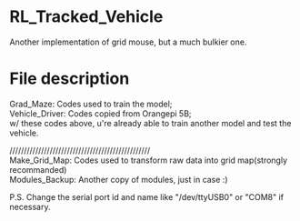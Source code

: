 # RL_Tracked_Vehicle
Another implementation of grid mouse, but a much bulkier one.
# File description
Grad_Maze: Codes used to train the model;        
Vehicle_Driver: Codes copied from Orangepi 5B;         
w/ these codes above, u're already able to train another model and test the vehicle.            

/////////////////////////////////////////////////    
Make_Grid_Map: Codes used to transform raw data into grid map(strongly recommanded)   
Modules_Backup: Another copy of modules, just in case :)   

P.S. Change the serial port id and name like "/dev/ttyUSB0" or "COM8" if necessary.    
